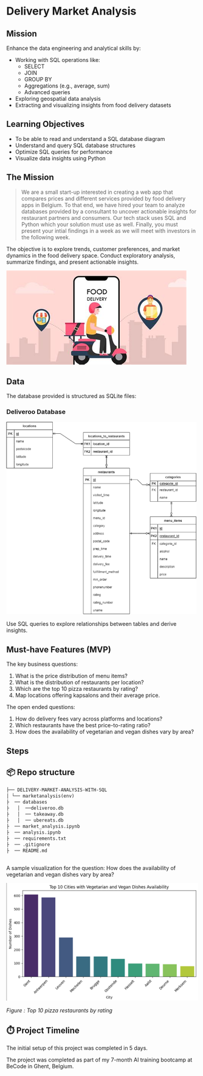
# Delivery Market Analysis

## Mission 

Enhance the data engineering and analytical skills by:
- Working with SQL operations like:
  - SELECT
  - JOIN
  - GROUP BY
  - Aggregations (e.g., average, sum)
  - Advanced queries
- Exploring geospatial data analysis
- Extracting and visualizing insights from food delivery datasets

## Learning Objectives

- To be able to read and understand a SQL database diagram
- Understand and query SQL database structures
- Optimize SQL queries for performance
- Visualize data insights using Python

## The Mission

> We are a small start-up interested in creating a web app that compares prices and different services provided by food delivery apps in Belgium. To that end, we have hired your team to analyze databases provided by a consultant to uncover actionable insights for restaurant partners and consumers.  Our tech stack uses SQL and Python which your solution must use as well. Finally, you must present your intial findings in a week as we will meet with investors in the following week.

The objective is to explore trends, customer preferences, and market dynamics in the food delivery space. Conduct exploratory analysis, summarize findings, and present actionable insights.

![fooddeliveryIMG](./images/fooddelivery.jpg)

## Data

The database provided is structured as SQLite files:

### Deliveroo Database
<img  src='./images/ER_schema_deliveroo.png' width=500px>


Use SQL queries to explore relationships between tables and derive insights. 

## Must-have Features (MVP)

The key business questions:

1. What is the price distribution of menu items?
2. What is the distribution of restaurants per location?
3. Which are the top 10 pizza restaurants by rating?
4. Map locations offering kapsalons and their average price.

The open ended questions:

1. How do delivery fees vary across platforms and locations?
2. Which restaurants have the best price-to-rating ratio?
3. How does the availability of vegetarian and vegan dishes vary by area?



## Steps

## 📦 Repo structure
```.
├── DELIVERY-MARKET-ANALYSIS-WITH-SQL
│ └── marketanalysis(env)
├  ── databases
├   │  ──deliveroo.db
├   │  ── takeaway.db
├   │  ── ubereats.db
├  ── market_analysis.ipynb
├  ── analysis.ipynb
├  ── requirements.txt   
├  ── .gitignore
├  ── README.md
 
```
A sample visualization for the question: How does the availability of vegetarian and vegan dishes vary by area?

![Top 10 Cities with Vegetarian and Vegan Dishes Availability](image1.png)


_Figure : Top 10 pizza restaurants by rating_

## ⏱️ Project Timeline
The initial setup of this project was completed in 5 days.

The project was completed as part of my 7-month AI training bootcamp at BeCode in Ghent, Belgium.
